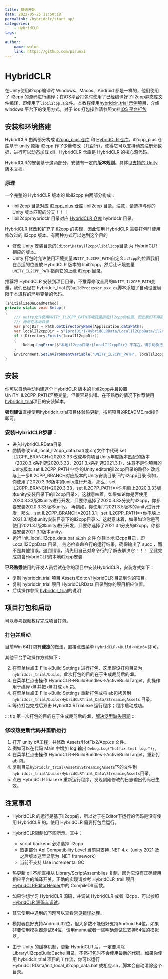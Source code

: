 ```yaml
---
title: 快速开始
date: 2022-05-25 11:50:18
permalink: /hybridclr/start_up/
categories:
    - HybridCLR
tags:
    -
author:
    name: walon
    link: https://github.com/pirunxi
---
```


# HybridCLR

在Unity使用il2cpp编译时 Windows、Macos、Android 都是一样的，他们使用了 il2cpp 的源码进行编译；在iOS平台打包时使用了已经编译好了il2cpp静态库文件编译，即使用了`libil2cpp.a`文件。本教程使用[hybridclr_trial 示例项目](https://github.com/focus-creative-games/hybridclr_trial)，介绍windows 平台下的使用方式。对于 ios 打包操作请参照文档[IOS 平台打包](/hybridclr/ios/)

## 安装和环境搭建

HybridCLR 由两部分构成 [il2cpp_plus 仓库](https://github.com/focus-creative-games/il2cpp_plus) 和 [HybridCLR 仓库](https://github.com/focus-creative-games/hybridclr)。il2cpp_plus 仓库基于 unity 原始 il2cpp 作了少量修改（几百行），使得它可以支持动态注册元数据，进行可以动态加载 dll。HybridCLR 仓库是 HybridCLR 的核心源代码。

HybridCLR的安装基于这两部分，安装有一定的**版本规则**。具体见[支持的 Unity 版本](/hybridclr/support_versions/)文档。


### 原理

一个完整的 HybridCLR 版本的 libil2cpp 由两部分构成：

- libil2cpp 目录对应 [il2cpp_plus 仓库](https://github.com/focus-creative-games/il2cpp_plus) libil2cpp 目录。注意，请选择与你的 Unity 版本匹配的分支！！！
- libil2cpp/hybridclr 目录对应 [HybridCLR 仓库](https://github.com/focus-creative-games/hybridclr) hybridclr 目录。

HybridCLR 修改和扩充了 il2cpp 的实现，因此使用 HybridCLR 需要打包时使用修改过的 il2cpp 版本。有两种方式可以达到这个目的

- 修改 Unity 安装目录的`Editor\Data\il2cpp\libil2cpp`目录 为 HybridCLR 相应的版本。
- Unity 打包时允许使用环境变量`UNITY_IL2CPP_PATH`自定义`il2cpp`的位置我们在合适的位置放 HybridCLR 版本的 libil2cpp，然后让环境变量`UNITY_IL2CPP_PATH`指向它的上级 il2cpp 目录。

推荐将 HybridCLR 安装到项目目录，不推荐修改全局的`UNITY_IL2CPP_PATH`变量，我们已经在 hybridclr_trial 的`BuildProcessor_xxx.cs`脚本添加了自动设置局限于本进程的环境变量的代码。

```csharp
[InitializeOnLoadMethod]
private static void Setup()
{
    /// unity允许使用UNITY_IL2CPP_PATH环境变量指定il2cpp的位置，因此我们不再直接修改安装位置的il2cpp，
    /// 而是在本地目录
    var projDir = Path.GetDirectoryName(Application.dataPath);
    var localIl2cppDir = $"{projDir}/HybridCLRData/LocalIl2CppData/il2cpp";
    if (!Directory.Exists(localIl2cppDir))
    {
        Debug.LogError($"本地il2cpp目录:{localIl2cppDir} 不存在，请手动执行 {projDir}/HybridCLRData 目录下的 init_local_il2cpp_data.bat 或者 init_local_il2cpp_data.sh 文件");
    }
    Environment.SetEnvironmentVariable("UNITY_IL2CPP_PATH", localIl2cppDir);
}
```

## 安装

你可以自动手动构建这个 HybridCLR 版本的 libil2cpp并且设置UNITY_IL2CPP_PATH环境变量，但很容易出错。在不熟悉的情况下推荐使用 [hybridclr_trial](https://github.com/focus-creative-games/hybridclr_trial)项目的安装脚本。

**强烈建议**直接使用hybridclr_trial项目体验热更新，按照项目的README.md操作即可。

### 安装HybridCLR步骤： 
- 进入HybridCLRData目录
- 酌情修改 init_local_il2cpp_data.bat(或.sh)文件中代码
set IL2CPP_BRANCH=2020.3.33 改成与你项目Unity年度版本匹配的版本（2020.3.x系列选2020.3.33，2021.3.x系列选2021.3.1），注意不是你项目的Unity版本
set IL2CPP_PATH=<你的Unity editor的il2cpp目录的路径> 改成与上一步IL2CPP_BRANCH对应版本的Unity安装目录下的il2cpp目录
例如，你使用了2020.3.36版本的unity进行开发，那么，set IL2CPP_BRANCH=2020.3.33，set IL2CPP_PATH=<你电脑上2020.3.33版本unity安装目录下的il2cpp目录>。这就意味着，如果如论你是否使用2020.3.33版本unity进行开发，只要你选择了2020.3.33分支的il2cpp，你都要安装2020.3.33版本unity。
再例如，你使用了2021.3.5版本的unity进行开发，那么，set IL2CPP_BRANCH=2021.3.1，set IL2CPP_PATH=<你电脑上2021.3.1版本unity安装目录下的il2cpp目录>。这就意味着，如果如论你是否使用2021.3.1版本unity进行开发，只要你选择了2021.3.1分支的il2cpp，你都要安装2021.3.1版本unity。
- 运行 init_local_il2cpp_data.bat 或.sh 文件 创建本地il2cpp目录，即 LocalIl2CppData 目录。
务必检查命令行的运行结果，确保输出了 succ ，而不是其他错误。遇到错误，请先用自己对命令行的了解去解决它！！！
至此完成包含HybridCLR的本地il2cpp安装

**已经熟悉**使用的开发人员尝试在你的项目中安装HybridCLR，安装方式如下：

- 复制 hybridclr_trial 项目 Assets/Editor/HybridCLR 目录到你的项目。
- 复制 hybridclr_trial 项目 HybridCLRData 目录到你的项目相应位置。
- 后续操作参照 [hybridclr_trial](https://github.com/focus-creative-games/hybridclr_trial)的说明

## 项目打包和启动

可以参考[视频教程](https://www.bilibili.com/video/BV1KS4y1J73a)完成项目打包。

### 打包并启动

目前Win 64打包有**便捷**的做法，直接点击菜单 `HybridCLR->Build->Win64` 即可。

其他平台手动操作方式如下：

2. 在菜单栏点击 File->Build Settings 进行打包，这里假设打包目录为 `hybridclr_trial/build`。此次打包的目的在于生成裁剪后的dll。
3. 在菜单栏点击操作 HybridCLR->BuildBundles->ActiveBuildTarget。此操作用于编译 dll 并把 dll 打成 ab 包。
4. 在菜单栏点击 File->Build Settings 重新打包或将 ab包拷贝到 `hybridclr_trial/build/HybridCLRTrial_Data/StreamingAssets` 目录。
5. 等待打包完成后双击 HybridCLRTrial.exe 运行程序；程序启动成功。


::: tip
第一次打包的目的在于生成裁剪后的dll，[解决泛型缺失问题](/hybridclr/performance/generic_limit/#基于补充元数据的泛型函数实例化技术-HybridCLR的专利技术)
:::

### 修改热更新代码并重新运行

1. 打开 unity c#工程，并修改 Assets/HotFix2/App.cs 文件。
2. 例如可以在代码 Main 中增加 log 输出 `Debug.Log("hotfix test log.");`。
3. 在菜单栏点击操作 HybridCLR->BuildBundles->ActiveBuildTarget。重新打 ab 包。
4. 复制目录`hybridclr_trial\Assets\StreamingAssets`下的文件到`hybridclr_trial\build\HybridCLRTrial_Data\StreamingAssets`目录。
5. 点击 HybridCLRTrial.exe 重新运行程序，发现刚刚修改的日志输出代码已生效。

## 注意事项

- HybridCLR 的运行是基于il2cpp的，所以对于在Editor下运行的代码是没有使用 HybridCLR 的。使用 HybridCLR 需要打包后运行。

- HybridCLR限制如下图所示。其中：
  - script backend 必须选择 il2cpp
  - 热更部分 Api Compatibility Level 当前只支持 .NET 4.x（unity 2021 及之后版本这里显示为 .NET framework）
  - 当前不支持 Use incremental GC


- 热更新 dll 不能直接从 Library/ScriptAssemblies 复制，因为它没有正确使用相应平台的编译开关。正确的实现请参考 HybridCLR_trail 项目 [HybridCLREditorHelper](https://github.com/focus-creative-games/hybridclr_trial/blob/main/Assets/Editor/HybridCLR/EditorHelper.cs)中的 CompileDll 函数。
- 如果你想学习 HybridCLR 源码，并调试 HybridCLR 或者 il2cpp，可以参照[HybridCLR 源码与调试](/hybridclr/source_inspect/)。
- 其它使用中遇到的问题可以查看[常见错误处理](/hybridclr/common_errors/)。
- 模拟器良好支持Android 32位，但大多数不能很好支持Android 64位。如果非要使用模拟器测试64位，请用mumu或者一些明确测试过支持64位的模拟器。
- 由于 Unity 的缓存机制，更新 HybridCLR 后，一定要清除 Library\Il2cppBuildCache 目录，不然打包时不会使用最新的代码。如果你使用 hybridclr_trial 项目的工作流，你可以运行 HybridCLRData/init_local_il2cpp_data.bat 或相应.sh，脚本会自动清除这个目录。
